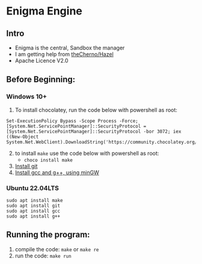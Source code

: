 # Enigma Engine
## Intro
- Enigma is the central, Sandbox the manager
- I am getting help from [theCherno/Hazel](https://github.com/TheCherno/Hazel)
- Apache Licence V2.0

## Before Beginning:
### Windows 10+
1) To install chocolatey, run the code below with powershell as root:
```
Set-ExecutionPolicy Bypass -Scope Process -Force; [System.Net.ServicePointManager]::SecurityProtocol = [System.Net.ServicePointManager]::SecurityProtocol -bor 3072; iex ((New-Object System.Net.WebClient).DownloadString('https://community.chocolatey.org/install.ps1'))
```

2) to install `make` use the code below with powershell as root:
    - `choco install make`
3) [Install git](https://gitforwindows.org/)
4) [Install gcc and g++, using minGW](https://www.mingw-w64.org/)

### Ubuntu 22.04LTS
```
sudo apt install make
sudo apt install git
sudo apt install gcc
sudo apt install g++
```

## Running the program:

1) compile the code: `make` or `make re`
2) run the code: `make run`
